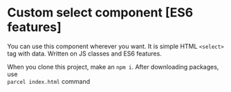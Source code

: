 # Custom select component [ES6 features]
You can use this component wherever you want. It is simple HTML `<select>` tag with data. 
Written on JS classes and ES6 features.

When you clone this project, make an `npm i`. After downloading packages, use <br>`parcel index.html` command